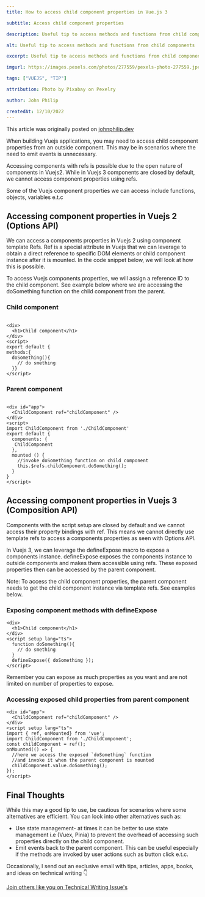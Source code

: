 ```yaml
---
title: How to access child component properties in Vue.js 3

subtitle: Access child component properties

description: Useful tip to access methods and functions from child components

alt: Useful tip to access methods and functions from child components

excerpt: Useful tip to access methods and functions from child components

imgurl: https://images.pexels.com/photos/277559/pexels-photo-277559.jpeg?auto=compress&cs=tinysrgb&w=800

tags: ["VUEJS", "TIP"]

attribution: Photo by Pixabay on Pexelry

author: John Philip

createdAt: 12/10/2022
---
```


This article was originally posted on [johnphilip.dev](https://johnphilip.dev/articles/access-components-propperties-in-vuejs)

When building Vuejs applications, you may need to access child component properties from an outside component. This may be in scenarios where the need to emit events is unnecessary.

Accessing components with refs is possible due to the open nature of components in Vuejs2. While in Vuejs 3 components are closed by default, we cannot access component properties using refs.

Some of the Vuejs component properties we can access include functions, objects, variables e.t.c

## Accessing component properties in Vuejs 2 (Options API)

We can access a components properties in Vuejs 2 using component template Refs. Ref is a special attribute in Vuejs that we can leverage to obtain a direct reference to specific DOM elements or child component instance after it is mounted. In the code snippet below, we will look at how this is possible.

To access Vuejs components properties, we will assign a reference ID to the child component. See example below where we are accessing the doSomething function on the child component from the parent.

### Child component

```js{1,3-5}

<div>
  <h1>Child component</h1>
</div>
<script>
export default {
methods:{
  doSomething(){
    // do smething
  }}
</script>
```

### Parent component

```js{1,3-5}

<div id="app">
  <ChildComponent ref="childComponent" />
</div>
<script>
import ChildComponent from './ChildComponent'
export default {
  components: {
   ChildComponent
  },
  mounted () {
    //invoke doSomething function on child component
    this.$refs.childComponent.doSomething();
  }
}
</script>
```

## Accessing component properties in Vuejs 3 (Composition API)

Components with the script setup are closed by default and we cannot access their property bindings with ref. This means we cannot directly use template refs to access a components properties as seen with Options API.

In Vuejs 3, we can leverage the defineExpose macro to expose a components instance. defineExpose exposes the components instance to outside components and makes them accessible using refs. These exposed properties then can be accessed by the parent component.

Note: To access the child component properties, the parent component needs to get the child component instance via template refs. See examples below.

### Exposing component methods with defineExpose

```js{1,3-5}
<div>
  <h1>Child component</h1>
</div>
<script setup lang="ts">
  function doSomething(){
    // do smething
  }
  defineExpose({ doSomething });
</script>

```

Remember you can expose as much properties as you want and are not limited on number of properties to expose.

### Accessing exposed child properties from parent component

```js{1,3-5}
<div id="app">
  <ChildComponent ref="childComponent" />
</div>
<script setup lang="ts">
import { ref, onMounted} from 'vue';
import ChildComponent from './ChildComponent';
const childComponent = ref();
onMounted(() => {
  //here we access the exposed `doSomething` function
  //and invoke it when the parent component is mounted
  childComponent.value.doSomething();
});
</script>

```

## Final Thoughts

While this may a good tip to use, be cautious for scenarios where some alternatives are efficient. You can look into other alternatives such as:

- Use state management- at times it can be better to use state management i.e (Vuex, Pinia) to prevent the overhead of accessing such properties directly on the child component.
- Emit events back to the parent component. This can be useful especially if the methods are invoked by user actions such as button click e.t.c.

Occasionally, I send out an exclusive email with tips, articles, apps, books, and ideas on technical writing 👇

[Join others like you on Technical Writing Issue's](https://artisanal-thinker-2556.ck.page/6e2ba71172)
